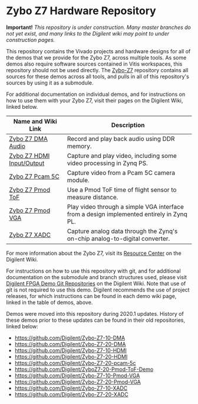 # Zybo Z7 Hardware Repository

**Important!** *This repository is under construction. Many master branches do not yet exist, and many links to the Digilent wiki may point to under construction pages.*

This repository contains the Vivado projects and hardware designs for all of the demos that we provide for the Zybo Z7, across multiple tools. As some demos also require software sources contained in Vitis workspaces, this repository should not be used directly. The [Zybo-Z7](https://github.com/Digilent/Zybo-Z7) repository contains all sources for these demos across all tools, and pulls in all of this repository's sources by using it as a submodule.

For additional documentation on individual demos, and for instructions on how to use them with your Zybo Z7, visit their pages on the Digilent Wiki, linked below.

| Name and Wiki Link | Description |
|--------------------|-------------|
| [Zybo Z7 DMA Audio](https://reference.digilentinc.com/reference/programmable-logic/zybo-z7/demos/dma-audio) | Record and play back audio using DDR memory. |
| [Zybo Z7 HDMI Input/Output](https://reference.digilentinc.com/reference/programmable-logic/zybo-z7/demos/hdmi) | Capture and play video, including some video processing in Zynq PS. |
| [Zybo Z7 Pcam 5C](https://reference.digilentinc.com/reference/programmable-logic/zybo-z7/demos/pcam-5c) | Capture video from a Pcam 5C camera module. |
| [Zybo Z7 Pmod ToF](https://reference.digilentinc.com/reference/programmable-logic/zybo-z7/demos/pmod-tof) | Use a Pmod ToF time of flight sensor to measure distance. |
| [Zybo Z7 Pmod VGA](https://reference.digilentinc.com/reference/programmable-logic/zybo-z7/demos/pmod-vga) | Play video through a simple VGA interface from a design implemented entirely in Zynq PL. |
| [Zybo Z7 XADC](https://reference.digilentinc.com/reference/programmable-logic/zybo-z7/demos/xadc) | Capture analog data through the Zynq's on-chip analog-to-digital converter. |

For more information about the Zybo Z7, visit its [Resource Center](https://reference.digilentinc.com/reference/programmable-logic/zybo-z7/start) on the Digilent Wiki.

For instructions on how to use this repository with git, and for additional documentation on the submodule and branch structures used, please visit [Digilent FPGA Demo Git Repositories](https://reference.digilentinc.com/reference/programmable-logic/documents/git) on the Digilent Wiki. Note that use of git is not required to use this demo. Digilent recommends the use of project releases, for which instructions can be found in each demo wiki page, linked in the table of demos, above.

Demos were moved into this repository during 2020.1 updates. History of these demos prior to these updates can be found in their old repositories, linked below:
* https://github.com/Digilent/Zybo-Z7-10-DMA
* https://github.com/Digilent/Zybo-Z7-20-DMA
* https://github.com/Digilent/Zybo-Z7-10-HDMI
* https://github.com/Digilent/Zybo-Z7-20-HDMI
* https://github.com/Digilent/Zybo-Z7-20-pcam-5c
* https://github.com/Digilent/ZyboZ7-20-Pmod-ToF-Demo
* https://github.com/Digilent/Zybo-Z7-10-Pmod-VGA
* https://github.com/Digilent/Zybo-Z7-20-Pmod-VGA
* https://github.com/Digilent/Zybo-Z7-10-XADC
* https://github.com/Digilent/Zybo-Z7-20-XADC